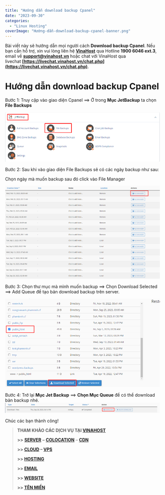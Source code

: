 ```yaml
---
title: "Hướng dẫn download backup Cpanel"
date: "2023-09-30"
categories: 
  - "Linux Hosting"
coverImage: "Hướng-dẫn-download-backup-cpanel-banner.png"
---
```


Bài viết này sẽ hướng dẫn mọi người cách  **Download backup Cpanel**. Nếu bạn cần hỗ trợ, xin vui lòng liên hệ [**VinaHost**](https://blog.vinahost.vn/) qua Hotline **1900 6046 ext.3**, email về **support@vinahost.vn** hoặc chat với VinaHost qua livechat **[https://livechat.vinahost.vn/chat.php](https://livechat.vinahost.vn/chat.php)**.

# Hướng dẫn download backup Cpanel

Bước 1: Truy cập vào giao diện Cpanel ==> Ở trong **Mục JetBackup** ta chọn **File Backups**

![Alt text](images/Hướng-dẫn-download-backup-cpanel-01.png)

Bước 2: Sau khi vào giao diện File Backups sẽ có các ngày backup như sau:

Chọn ngày mà muốn backup sau đó click vào File Manager

![Alt text](images/Hướng-dẫn-download-backup-cpanel-02.png)

Bước 3: Chọn thư mục mà mình muốn backup ==> Chọn Download Selected ==> Add Queue để tạo bản download backup trên server.

![Alt text](images/Hướng-dẫn-download-backup-cpanel-03.png)

Bước 4: Trở lại **Mục Jet Backup** ==> **Chọn Mục Queue** để có thể download bản backup nhé.
 ![Alt text](images/Hướng-dẫn-download-backup-cpanel-04.png)

 Chúc các bạn thành công!


 > **THAM KHẢO CÁC DỊCH VỤ TẠI [VINAHOST](https://vinahost.vn/)**
> 
> **\>>** [**SERVER**](https://vinahost.vn/thue-may-chu-rieng/) **–** [**COLOCATION**](https://vinahost.vn/colocation.html) – [**CDN**](https://vinahost.vn/dich-vu-cdn-chuyen-nghiep)
> 
> **\>> [CLOUD](https://vinahost.vn/cloud-server-gia-re/) – [VPS](https://vinahost.vn/vps-ssd-chuyen-nghiep/)**
> 
> **\>> [HOSTING](https://vinahost.vn/wordpress-hosting)**
> 
> **\>> [EMAIL](https://vinahost.vn/email-hosting)**
> 
> **\>> [WEBSITE](http://vinawebsite.vn/)**
> 
> **\>> [TÊN MIỀN](https://vinahost.vn/ten-mien-gia-re/)**
